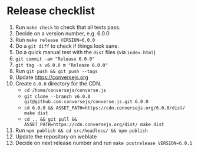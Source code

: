 # Release checklist

1. Run `make check` to check that all tests pass.
2. Decide on a version number, e.g. 6.0.0
3. Run `make release VERSION=6.0.0`
4. Do a `git diff` to check if things look sane.
5. Do a quick manual test with the `dist` files (via `index.html`)
6. `git commit -am "Release 6.0.0"`
7. `git tag -s v6.0.0 m "Release 6.0.0"`
8. Run `git push && git push --tags`
9. Update https://conversejs.org
10. Create `6.0.0` directory for the CDN.
    * `cd /home/conversejs/converse.js`
    * `git clone --branch v6.0.0 git@github.com:conversejs/converse.js.git 6.0.0`
    * `cd 6.0.0 && ASSET_PATH=https://cdn.conversejs.org/6.0.0/dist/ make dist`
    * `cd .. && git pull && ASSET_PATH=https://cdn.conversejs.org/dist/ make dist`
11. Run `npm publish && cd src/headless/ && npm publish`
12. Update the repository on weblate
13. Decide on next release number and run `make postrelease VERSION=6.0.1`
